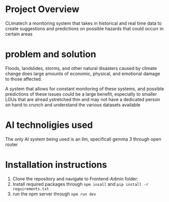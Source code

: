 # Project Overview

CLimatech a monitoring system that takes in historical and real time data to create suggestions and predictions on possible hazards that could occurr in certain areas

# problem and solution

Floods, landslides, storms, and other natural disasters caused by climate change does large amounts of economic, physical, and emotional damage to those affected.

A system that allows for constant monitoring of these systems, and possible predictions of these issues could be a large benefit, especially to smaller LGUs that are alread ystretched thin and may not have a dedicated person on hand to crunch and understand the various datasets available

# AI technoligies used

The only AI system being used is an llm, specificall gemma 3 through open router

# Installation instructions

1. Clone the repository and navigate to Frontend-Admin folder:
2. Install required packages through `npm insall` and `pip install -r requirements.txt`
3. run the npm server through `npm run dev`